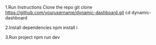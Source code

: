1.Run Instructions Clone the repo
git clone https://github.com/yourusername/dynamic-dashboard.git
cd dynamic-dashboard


2.Install dependencies
npm install i

3.Run project
npm run dev
